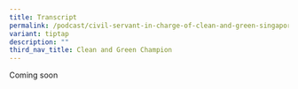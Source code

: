 ```yaml
---
title: Transcript
permalink: /podcast/civil-servant-in-charge-of-clean-and-green-singapore-lee-ek-tieng-samantha-boh/transcript/
variant: tiptap
description: ""
third_nav_title: Clean and Green Champion
---
```

<p>Coming soon</p>